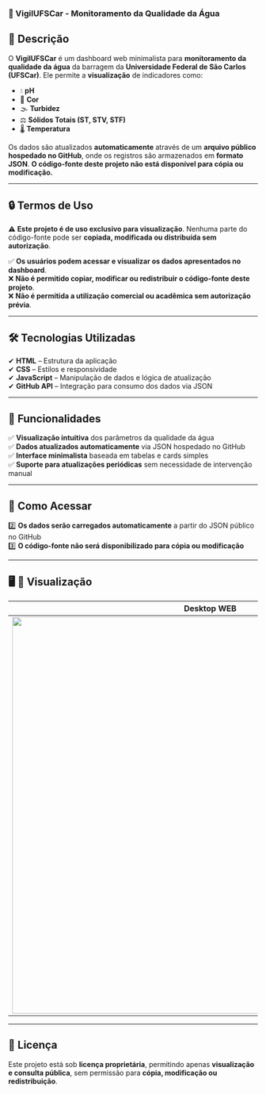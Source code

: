 ### 🚀 VigilUFSCar - Monitoramento da Qualidade da Água  

## 📌 Descrição  
O **VigilUFSCar** é um dashboard web minimalista para **monitoramento da qualidade da água** da barragem da **Universidade Federal de São Carlos (UFSCar)**. Ele permite a **visualização** de indicadores como:  

- 💧 **pH**  
- 🎨 **Cor**  
- 🌫 **Turbidez**  
- ⚖ **Sólidos Totais (ST, STV, STF)**  
- 🌡 **Temperatura**  

Os dados são atualizados **automaticamente** através de um **arquivo público hospedado no GitHub**, onde os registros são armazenados em **formato JSON**. **O código-fonte deste projeto não está disponível para cópia ou modificação.**  

---

## 🔒 Termos de Uso  
⚠ **Este projeto é de uso exclusivo para visualização**. Nenhuma parte do código-fonte pode ser **copiada, modificada ou distribuída sem autorização**.  

✅ **Os usuários podem acessar e visualizar os dados apresentados no dashboard**.  
❌ **Não é permitido copiar, modificar ou redistribuir o código-fonte deste projeto**.  
❌ **Não é permitida a utilização comercial ou acadêmica sem autorização prévia**.  

---

## 🛠 Tecnologias Utilizadas  
✔ **HTML** – Estrutura da aplicação  
✔ **CSS** – Estilos e responsividade  
✔ **JavaScript** – Manipulação de dados e lógica de atualização  
✔ **GitHub API** – Integração para consumo dos dados via JSON  

---

## 🚀 Funcionalidades  
✅ **Visualização intuitiva** dos parâmetros da qualidade da água  
✅ **Dados atualizados automaticamente** via JSON hospedado no GitHub  
✅ **Interface minimalista** baseada em tabelas e cards simples  
✅ **Suporte para atualizações periódicas** sem necessidade de intervenção manual  

---

## 🔧 Como Acessar  
2️⃣ **Os dados serão carregados automaticamente** a partir do JSON público no GitHub  
3️⃣ **O código-fonte não será disponibilizado para cópia ou modificação**  

---
## 🖥️ 📱 Visualização  

| **Desktop WEB** | **Celular WEB** |
|---|---|
| <img src="https://drive.google.com/uc?id=16-QxLLKOmylcq2UtuOvfmdMCmyrQeqhw" width="800"> | <img src="https://drive.google.com/uc?id=1McUFjlNO_0xyAJfX345AC5hN26exrC_-" width="200"> |

---

## 📜 Licença  
Este projeto está sob **licença proprietária**, permitindo apenas **visualização e consulta pública**, sem permissão para **cópia, modificação ou redistribuição**.  
